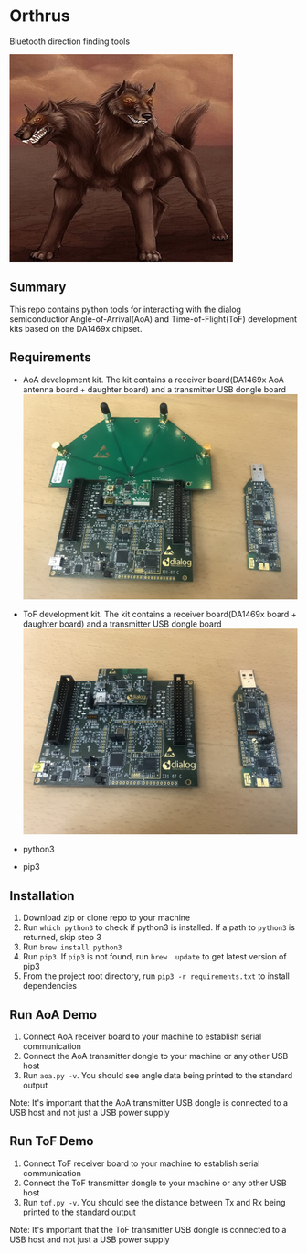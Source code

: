 # Orthrus
Bluetooth direction finding tools

![](img/orthrus.jpg)

## Summary
This repo contains python tools for interacting with the dialog semiconductior Angle-of-Arrival(AoA) and Time-of-Flight(ToF) development kits based on the DA1469x chipset.

## Requirements
- AoA development kit. The kit contains a receiver board(DA1469x AoA antenna board + daughter board) and a transmitter USB dongle board
![](img/aoa_demo_kit.jpg)

- ToF development kit. The kit contains a receiver board(DA1469x board + daughter board) and a transmitter USB dongle board
![](img/tof_demo_kit.jpg)

- python3
- pip3

## Installation
1. Download zip or clone repo to your machine
2. Run `which python3` to check if python3 is installed. If a path to `python3` is returned, skip step 3
3. Run `brew install python3`
4. Run `pip3`. If `pip3` is not found, run `brew  update` to get latest version of pip3
5. From the project root directory, run `pip3 -r requirements.txt` to install dependencies

## Run AoA Demo
1. Connect AoA receiver board to your machine to establish serial communication
2. Connect the AoA transmitter dongle to your machine or any other USB host
3. Run `aoa.py -v`. You should see angle data being printed to the standard output

Note: It's important that the AoA transmitter USB dongle is connected to a USB host and not just a USB power supply

## Run ToF Demo
1. Connect ToF receiver board to your machine to establish serial communication
2. Connect the ToF transmitter dongle to your machine or any other USB host
3. Run `tof.py -v`. You should see the distance between Tx and Rx being printed to the standard output

Note: It's important that the ToF transmitter USB dongle is connected to a USB host and not just a USB power supply


